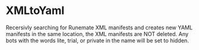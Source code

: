 # XMLtoYaml

Recersivly searching for Runemate XML manifests and creates new YAML manifests in the same location, the XML manifests are NOT deleted. Any bots with the words lite, trial, or private in the name will be set to hidden.